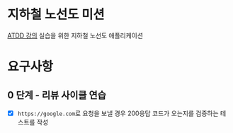 # 지하철 노선도 미션
[ATDD 강의](https://edu.nextstep.camp/c/R89PYi5H) 실습을 위한 지하철 노선도 애플리케이션

# 요구사항
## 0 단계 - 리뷰 사이클 연습
* [x]   `https://google.com`로 요청을 보낼 경우 200응답 코드가 오는지를 검증하는 테스트를 작성